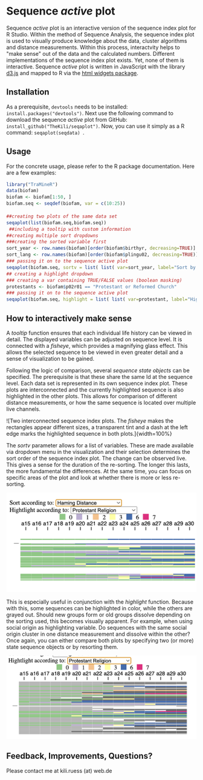 # Sequence _active_ plot

Sequence _active_ plot is an interactive version of the sequence index plot for R Studio. Within the method of Sequence Analysis, the sequence index plot is used to visually produce knowledge about the data, cluster algorithms and distance measurements. Within this process, interactvity helps to "make sense" out of the data and the calculated numbers. Different implementations of the sequence index plot exists. Yet, none of them is interactive. Sequence _active_ plot is written in JavaScript with the library [d3.js](https://d3js.org/) and mapped to R via the [html widgets package](https://www.htmlwidgets.org/).

## Installation

As a prerequisite, ```devtools``` needs to be installed: ```install.packages("devtools")```.
Next use the following command to download the sequence _active_ plot from GitHub: ```install_github("TheKili/seqaplot")```.
Now, you can use it simply as a R command: ```seqaplot(seqdata) ```.

## Usage
For the concrete usage, please refer to the R package documentation. Here are a few examples:

```R
library("TraMineR")
data(biofam)
biofam <- biofam[1:50, ]
biofam.seq <- seqdef(biofam, var = c(10:25))

##creating two plots of the same data set
seqaplot(list(biofam.seq,biofam.seq))
 ##including a tooltip with custom information
##creating multiple sort dropdowns
###creating the sorted variable first
sort_year <- row.names(biofam)[order(biofam$birthyr, decreasing=TRUE)]
sort_lang <- row.names(biofam)[order(biofam$plingu02, decreasing=TRUE)]
### passing it on to the sequence active plot
seqaplot(biofam.seq, sortv = list( list( var=sort_year, label="Sort by year" ), list( var=sort_lang, label="Sort by Language" )))
## creating a highlight dropdown
### creating a var containing TRUE/FALSE values (boolean masking)
protestants <- biofam$p02r01 == "Protestant or Reformed Church"
### passing it on to the sequence active plot
seqaplot(biofam.seq, highlight = list( list( var=protestant, label="Highlight if protestant" ))

```

## How to interactively make sense

A _tooltip_ function ensures that each individual life history can be viewed in detail. The displayed variables can be adjusted on sequence level. It is connected with a _fisheye_, which provides a magnifying glass effect. This allows the selected sequence to be viewed in even greater detail and a sense of visualization to be gained.

Following the logic of comparison, several _sequence state objects_ can be specified. The prerequisite is that these share the same Id at the sequence level. Each data set is represented in its own sequence index plot. These plots are interconnected and the currently highlighted sequence is also highlighted in the other plots. This allows for comparison of different distance measurements, or how the same sequence is located over multiple live channels.

![Two interconnected sequence index plots. The _fisheye_ makes the rectangles appear different sizes, a transparent tint and a dash at the left edge marks the highlighted sequence in both plots.]{width=100%}

The _sortv_ parameter allows for a list of variables. These are made available via dropdown menu in the visualization and their selection determines the sort order of the sequence index plot. The change can be observed live. This gives a sense for the duration of the re-sorting. The longer this lasts, the more fundamental the differences. At the same time, you can focus on specific areas of the plot and look at whether there is more or less re-sorting.

![Snapshot of the rearrangement of the plot. Here after at another distance measure.](Pasted%20image%2020230727002405.png)

This is especially useful in conjunction with the _highlight_ function. Because with this, some sequences can be highlighted in color, while the others are grayed out.
Should new groups form or old groups dissolve depending on the sorting used, this becomes visually apparent. For example, when using social origin as highlighting variable. Do sequences with the same social origin cluster in one distance measurement and dissolve within the other? Once again, you can either compare both plots by specifying two (or more) state sequence objects or by resorting them.

![With the _highligh_ function only those sequences remain colored which fulfill a certain condition. Here it is membership in a Protestant religion.](Pasted%20image%2020230727002249.png)


## Feedback, Improvements, Questions?
Please contact me at kili.ruess (at) web.de
